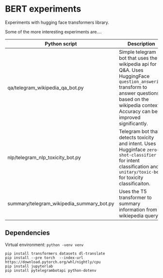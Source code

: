 # BERT experiments

Experiments with hugging face transformers library.

Some of the more interesting experiments are....

| Python script                             | Description                                                                                                                                                                                          |
| ----------------------------------------- | ---------------------------------------------------------------------------------------------------------------------------------------------------------------------------------------------------- |
| qa/telegram_wikipedia_qa_bot.py           | Simple telegram bot that uses the wikipedia api for Q&A. Uses HuggingFace `question_answering` transform to answer questions based on the wikipedia context. Accuracy can be improved significantly. |
| nlp/telegram_nlp_toxicity_bot.py          | Telegram bot that detects toxicity and intent. Uses Hugginface `zero-shot-classifier` for intent classification and `unitary/toxic-bert` for toxicity classificaiton.                                |
| summary/telegram_wikipedia_summary_bot.py | Uses the T5 transformer to summary information from a wikiepedia query                                                                                                                               |

## Dependencies

Virtual environment: `python -venv venv`

```
pip install transformers datasets dl-translate
pip install --pre torch  --index-url https://download.pytorch.org/whl/nightly/cpu
pip install jupyterlab
pip install pytelegrambotapi python-dotenv
```
